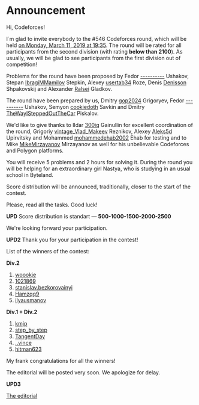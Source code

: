 # Announcement

Hi, Codeforces!

I`m glad to invite everybody to the #546 Codeforces round, which will be held [on Monday, March 11, 2019 at 19:35](https://codeforces.com/https://www.timeanddate.com/worldclock/fixedtime.html?day=11&month=3&year=2019&hour=19&min=35&sec=0&p1=166). The round will be rated for all participants from the second division (with rating **below than 2100**). As usually, we will be glad to see participants from the first division out of competition!

Problems for the round have been proposed by Fedor [----------](https://codeforces.com/profile/---------- "Master ----------") Ushakov, Stepan [IbragiMMamilov](https://codeforces.com/profile/IbragiMMamilov "Expert IbragiMMamilov") Stepkin, Alexey [usertab34](https://codeforces.com/profile/usertab34 "Expert usertab34") Roze, Denis [Denisson](https://codeforces.com/profile/Denisson "International Grandmaster Denisson") Shpakovskij and Alexander [Ralsei](https://codeforces.com/profile/Ralsei "Master Ralsei") Gladkov. 

The round have been prepared by us, Dmitry [gop2024](https://codeforces.com/profile/gop2024 "International Master gop2024") Grigoryev, Fedor [----------](https://codeforces.com/profile/---------- "Master ----------") Ushakov, Semyon [cookiedoth](https://codeforces.com/profile/cookiedoth "International Grandmaster cookiedoth") Savkin and Dmitry [TheWayISteppedOutTheCar](https://codeforces.com/profile/TheWayISteppedOutTheCar "Master TheWayISteppedOutTheCar") Piskalov.

We'd like to give thanks to Ildar [300iq](https://codeforces.com/profile/300iq "Legendary Grandmaster 300iq") Gainullin for excellent coordination of the round, Grigoriy [vintage_Vlad_Makeev](https://codeforces.com/profile/vintage_Vlad_Makeev "Grandmaster vintage_Vlad_Makeev") Reznikov, Alexey [Aleks5d](https://codeforces.com/profile/Aleks5d "Master Aleks5d") Upirvitsky and Mohammed [mohammedehab2002](https://codeforces.com/profile/mohammedehab2002 "Master mohammedehab2002") Ehab for testing and to Mike [MikeMirzayanov](https://codeforces.com/profile/MikeMirzayanov "Headquarters, MikeMirzayanov") Mirzayanov as well for his unbelievable Codeforces and Polygon platforms.

You will receive 5 problems and 2 hours for solving it. During the round you will be helping for an extraordinary girl Nastya, who is studying in an usual school in Byteland.

Score distribution will be announced, traditionally, closer to the start of the contest.

Please, read all the tasks. Good luck!

**UPD** Score distribution is standart — **500-1000-1500-2000-2500**

We're looking forward your participation.

**UPD2** Thank you for your participation in the contest!

List of the winners of the contest:

**Div.2**

 1. [woookje](https://codeforces.com/profile/woookje "Unrated, woookje")
2. [1021869](https://codeforces.com/profile/1021869 "Candidate Master 1021869")
3. [stanislav.bezkorovainyi](https://codeforces.com/profile/stanislav.bezkorovainyi "Candidate Master stanislav.bezkorovainyi")
4. [Hamzqq9](https://codeforces.com/profile/Hamzqq9 "Candidate Master Hamzqq9")
5. [ilyausmanov](https://codeforces.com/profile/ilyausmanov "Candidate Master ilyausmanov")

**Div.1 + Div.2**

 1. [kmjp](https://codeforces.com/profile/kmjp "Grandmaster kmjp")
2. [step_by_step](https://codeforces.com/profile/step_by_step "International Grandmaster step_by_step")
3. [TangentDay](https://codeforces.com/profile/TangentDay "Grandmaster TangentDay")
4. [..vince](https://codeforces.com/profile/..vince "Master ..vince")
5. [hitman623](https://codeforces.com/profile/hitman623 "Master hitman623")

My frank congratulations for all the winners!

The editorial will be posted very soon. We apologize for delay.

**UPD3**

[The editorial](T_(en).md)

